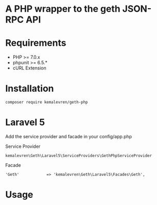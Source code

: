 A PHP wrapper to the geth JSON-RPC API 
======================================


Requirements
============

* PHP >= 7.0.x
* phpunit >= 6.5.*
* cURL Extension

Installation
============

    composer require kemalevren/geth-php
    
    
Laravel 5
=========

Add the service provider and facade in your config/app.php

Service Provider

    kemalevren\Geth\Laravel5\ServiceProviders\GethPhpServiceProvider

Facade

    'Geth'            => 'kemalevren\Geth\Laravel5\Facades\Geth',


Usage
=====


